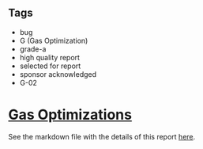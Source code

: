 ## Tags

- bug
- G (Gas Optimization)
- grade-a
- high quality report
- selected for report
- sponsor acknowledged
- G-02

# [Gas Optimizations](https://github.com/code-423n4/2023-07-basin-findings/issues/272) 

See the markdown file with the details of this report [here](https://github.com/code-423n4/2023-07-basin-findings/blob/main/data/SM3_SS-G.md).